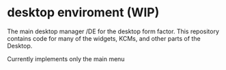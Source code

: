# desktop enviroment (WIP)
The main desktop manager /DE for the desktop form factor. This repository contains code for many of the widgets, KCMs, and other parts of the Desktop.


Currently implements only the main menu
